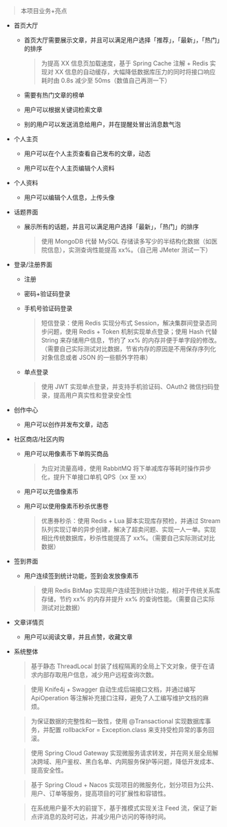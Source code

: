 > 本项目业务+亮点

- 首页大厅

  - 首页大厅需要展示文章，并且可以满足用户选择「推荐」，「最新」，「热门」的排序

    >为提高 XX 信息页加载速度，基于 Spring Cache 注解 + Redis 实现对 XX 信息的自动缓存，大幅降低数据库压力的同时将接口响应耗时由 0.8s 减少至 50ms（数值自己再测一下）

  - 需要有热门文章的榜单

  - 用户可以根据关键词检索文章

  - 别的用户可以发送消息给用户，并在提醒处冒出消息数气泡

- 个人主页

  - 用户可以在个人主页查看自己发布的文章，动态

  - 用户可以在个人主页编辑个人资料

- 个人资料

  - 用户可以编辑个人信息，上传头像

- 话题界面

  - 展示所有的话题，并且可以满足用户选择「最新」，「热门」的排序

    >使用 MongoDB 代替 MySQL 存储读多写少的半结构化数据（如医院信息），实测查询性能提高 xx%。（自己用 JMeter 测试一下）

- 登录/注册界面

  - 注册

  - 密码+验证码登录

  - 手机号验证码登录

    >短信登录：使用 Redis 实现分布式 Session，解决集群间登录态同步问题，使用 Redis + Token 机制实现单点登录；使用 Hash 代替 String 来存储用户信息，节约了 xx% 的内存并便于单字段的修改。（需要自己实际测试对比数据，节省内存的原因是不用保存序列化对象信息或者 JSON 的一些额外字符串）

  - 单点登录

    >使用 JWT 实现单点登录，并支持手机验证码、OAuth2 微信扫码登录，提高用户真实性和登录安全性

- 创作中心

  - 用户可以创作并发布文章，动态

- 社区商店/社区内购

  - 用户可以用像素币下单购买商品

    >为应对流量高峰，使用 RabbitMQ 将下单减库存等耗时操作异步化，提升下单接口单机 QPS（xx 至 xx）

  - 用户可以充值像素币

  - 用户可以使用像素币秒杀优惠卷

    >优惠券秒杀：使用 Redis + Lua 脚本实现库存预检，并通过 Stream 队列实现订单的异步创建，解决了超卖问题、实现一人一单。实现相比传统数据库，秒杀性能提高了 xx%。（需要自己实际测试对比数据）

- 签到界面

  - 用户连续签到统计功能，签到会发放像素币

    > 使用 Redis BitMap 实现用户连续签到统计功能，相对于传统关系库存储，节约 xx% 的内存并提升 xx% 的查询性能。（需要自己实际测试对比数据）

- 文章详情页

  - 用户可以阅读文章，并且点赞，收藏文章



- 系统整体

  > 基于静态 ThreadLocal 封装了线程隔离的全局上下文对象，便于在请求内部存取用户信息，减少用户远程查询次数。

  > 使用 Knife4j + Swagger 自动生成后端接口文档，并通过编写 ApiOperation 等注解补充接口注释，避免了人工编写维护文档的麻烦。

  > 为保证数据的完整性和一致性，使用 @Transactional 实现数据库事务，并配置 rollbackFor = Exception.class 来支持受检异常的事务回滚。

  > 使用 Spring Cloud Gateway 实现微服务请求转发，并在网关层全局解决跨域、用户鉴权、黑白名单、内网服务保护等问题，降低开发成本、提高安全性。

  > 基于 Spring Cloud + Nacos 实现项目的微服务化，划分项目为公共、用户、订单等服务，提高项目的可扩展性和容错性。

  > 在系统用户量不大的前提下，基于推模式实现关注 Feed 流，保证了新点评消息的及时可达，并减少用户访问的等待时间。